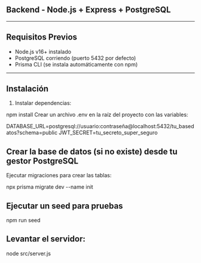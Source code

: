 ## Backend - Node.js + Express + PostgreSQL

---

## Requisitos Previos  
- Node.js v16+ instalado  
- PostgreSQL corriendo (puerto 5432 por defecto)  
- Prisma CLI (se instala automáticamente con npm)

---

## Instalación

1. Instalar dependencias:


npm install
Crear un archivo .env en la raíz del proyecto con las variables:

DATABASE_URL=postgresql://usuario:contraseña@localhost:5432/tu_basedatos?schema=public
JWT_SECRET=tu_secreto_super_seguro


## Crear la base de datos (si no existe) desde tu gestor PostgreSQL

Ejecutar migraciones para crear las tablas:

npx prisma migrate dev --name init

## Ejecutar un seed para pruebas

npm run seed

## Levantar el servidor:

node src/server.js